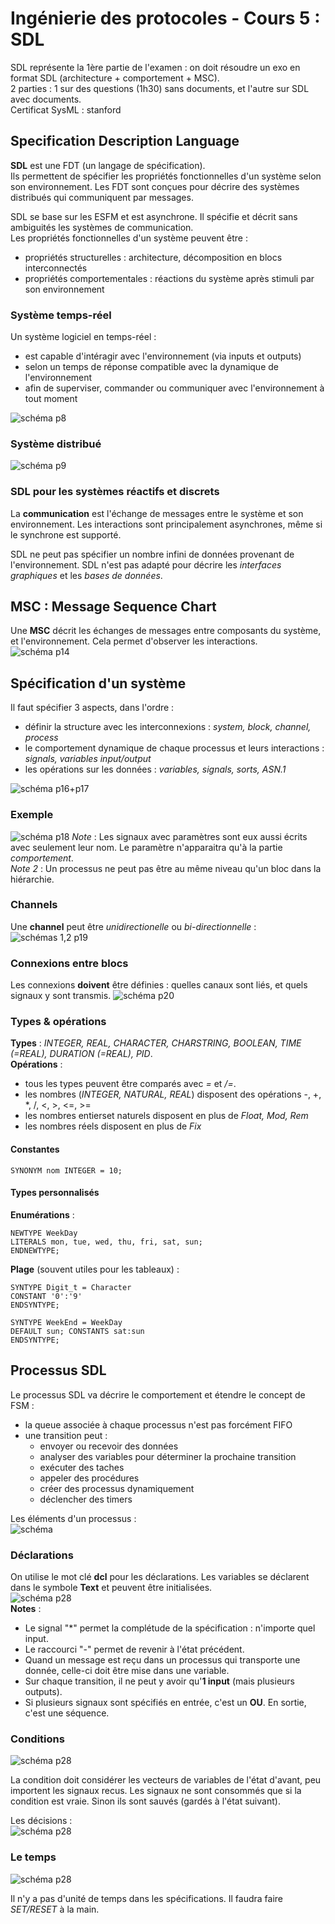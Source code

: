 # Ingénierie des protocoles - Cours 5 : SDL

SDL représente la 1ère partie de l'examen : on doit résoudre un exo en format
SDL (architecture + comportement + MSC).  
2 parties : 1 sur des questions (1h30) sans documents, et l'autre sur SDL avec
documents.  
Certificat SysML : stanford

## Specification Description Language

**SDL** est une FDT (un langage de spécification).  
Ils permettent de spécifier les propriétés fonctionnelles d'un système selon
son environnement. Les FDT sont conçues pour décrire des systèmes distribués
qui communiquent par messages.  

SDL se base sur les ESFM et est asynchrone. Il spécifie et décrit sans
ambiguités les systèmes de communication.  
Les propriétés fonctionnelles d'un système peuvent être :

- propriétés structurelles : architecture, décomposition en blocs interconnectés
- propriétés comportementales : réactions du système après stimuli par son
environnement

### Système temps-réel

Un système logiciel en temps-réel :

- est capable d'intéragir avec l'environnement (via inputs et outputs)
- selon un temps de réponse compatible avec la dynamique de l'environnement
- afin de superviser, commander ou communiquer avec l'environnement à tout
moment

![schéma p8](5_01.png)

### Système distribué

![schéma p9](5_02.png)

### SDL pour les systèmes réactifs et discrets

La **communication** est l'échange de messages entre le système et son
environnement. Les interactions sont principalement asynchrones, même si le
synchrone est supporté.

SDL ne peut pas spécifier un nombre infini de données provenant de
l'environnement. SDL n'est pas adapté pour décrire les *interfaces graphiques*
et les *bases de données*.

## MSC : Message Sequence Chart

Une **MSC** décrit les échanges de messages entre composants du système, et
l'environnement. Cela permet d'observer les interactions.  
![schéma p14](5_03.png)

## Spécification d'un système

Il faut spécifier 3 aspects, dans l'ordre :

- définir la structure avec les interconnexions : *system, block, channel,
process*
- le comportement dynamique de chaque processus et leurs interactions :
*signals, variables input/output*
- les opérations sur les données : *variables, signals, sorts, ASN.1*

![schéma p16+p17](5_04.png)

### Exemple

![schéma p18](5_05.png)
*Note* : Les signaux avec paramètres sont eux aussi écrits avec seulement leur
nom. Le paramètre n'apparaitra qu'à la partie *comportement*.  
*Note 2* : Un processus ne peut pas être au même niveau qu'un bloc dans la
hiérarchie.  

### Channels

Une **channel** peut être *unidirectionelle* ou *bi-directionnelle* :  
![schémas 1,2 p19](5_06.png)

### Connexions entre blocs

Les connexions **doivent** être définies : quelles canaux sont liés, et quels
signaux y sont transmis.
![schéma p20](5_07.png)

### Types & opérations

**Types** : *INTEGER, REAL, CHARACTER, CHARSTRING, BOOLEAN, TIME (=REAL),
DURATION (=REAL), PID*.  
**Opérations** :  

- tous les types peuvent être comparés avec *=* et */=*.
- les nombres (*INTEGER, NATURAL, REAL*) disposent des opérations -, +, *, /,
<, >, <=, >=
- les nombres entierset naturels disposent en plus de *Float, Mod, Rem*
- les nombres réels disposent en plus de *Fix*

#### Constantes

```SYNONYM nom INTEGER = 10;```

#### Types personnalisés

**Enumérations** :
```
NEWTYPE WeekDay
LITERALS mon, tue, wed, thu, fri, sat, sun;
ENDNEWTYPE;
```
**Plage** (souvent utiles pour les tableaux) :
```
SYNTYPE Digit_t = Character
CONSTANT '0':'9'
ENDSYNTYPE;

SYNTYPE WeekEnd = WeekDay
DEFAULT sun; CONSTANTS sat:sun
ENDSYNTYPE;
```

## Processus SDL

Le processus SDL va décrire le comportement et étendre le concept de FSM :  
- la queue associée à chaque processus n'est pas forcément FIFO
- une transition peut :
  + envoyer ou recevoir des données
  + analyser des variables pour déterminer la prochaine transition
  + exécuter des taches
  + appeler des procédures
  + créer des processus dynamiquement
  + déclencher des timers

Les éléments d'un processus :  
![schéma](5_08.png)

### Déclarations

On utilise le mot clé **dcl** pour les déclarations. Les variables se
déclarent dans le symbole **Text** et peuvent être initialisées.  
![schéma p28](5_09.png)  
**Notes** :

- Le signal "*" permet la complétude de la spécification : n'importe quel
input.  
- Le raccourci "-" permet de revenir à l'état précédent. 
- Quand un message est reçu dans un processus qui transporte une donnée,
celle-ci doit être mise dans une variable.
- Sur chaque transition, il ne peut y avoir qu'**1 input** (mais plusieurs
outputs).
- Si plusieurs signaux sont spécifiés en entrée, c'est un **OU**. En sortie,
c'est une séquence.

### Conditions

![schéma p28](5_10.png)  

La condition doit considérer les vecteurs de variables de l'état d'avant, peu
importent les signaux recus. Les signaux ne sont consommés que si la condition
est vraie. Sinon ils sont sauvés (gardés à l'état suivant).

Les décisions :  
![schéma p28](5_11.png)  

### Le temps

![schéma p28](5_12.png)  

Il n'y a pas d'unité de temps dans les spécifications. Il faudra
faire *SET/RESET* à la main.  
